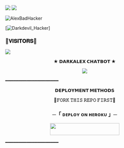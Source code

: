 <img src="https://user-images.githubusercontent.com/73097560/115834477-dbab4500-a447-11eb-908a-139a6edaec5c.gif">
<img src="https://user-images.githubusercontent.com/73097560/115834477-dbab4500-a447-11eb-908a-139a6edaec5c.gif">

![AlexBadHacker](https://t.me/ALEXBADHACKER)

[![Darkdevil_Hacker](https://t.me/darkdevil898)]




### 🌷𝐕𝐈𝐒𝐈𝐓𝐎𝐑𝐒🌷


<!--
**Datkdevil && AAlexbadhacker** is a ✨ _special_ ✨ repository because its `README.md` (this file) appears on your GitHub profile.


<p align="center">
    <b>ᴠɪsɪᴛᴏʀs</b><br>
 -->    <img align="middle" src="https://telegra.ph/file/b02f7c25024de4a51239c.jpg" />
</p>

<p align="center">
<b>★ 𝗗𝗔𝗥𝗞𝗔𝗟𝗘𝗫 𝗖𝗛𝗔𝗧𝗕𝗢𝗧 ★</b>
</p>


<p align="center">
  <img src="https://telegra.ph/file/6fd9815f121900484c6de.jpg">
</p>
  ━━━━━━━━━━━━━━━━━━━━

<p align="center">
<b>𝗗𝗘𝗣𝗟𝗢𝗬𝗠𝗘𝗡𝗧 𝗠𝗘𝗧𝗛𝗢𝗗𝗦</b>
</p>
<p align="center">
<b>📍𝙵𝙾𝚁𝙺 𝚃𝙷𝙸𝚂 𝚁𝙴𝙿𝙾 𝙵𝙸𝚁𝚂𝚃📍</b>
</p>
<h3 align="center">
    ─「 ᴅᴇᴩʟᴏʏ ᴏɴ ʜᴇʀᴏᴋᴜ 」─
</h3>

<p align="center"><a href="https://dashboard.heroku.com/new?template=https://github.com/Darkdevil9793/AlexDevil_chatbot"> <img src="https://img.shields.io/badge/Deploy%20On%20Heroku-dark?style=for-the-badge&logo=heroku" width="220" height="38.45"/></a></p>

  ━━━━━━━━━━━━━━━━━━━━
